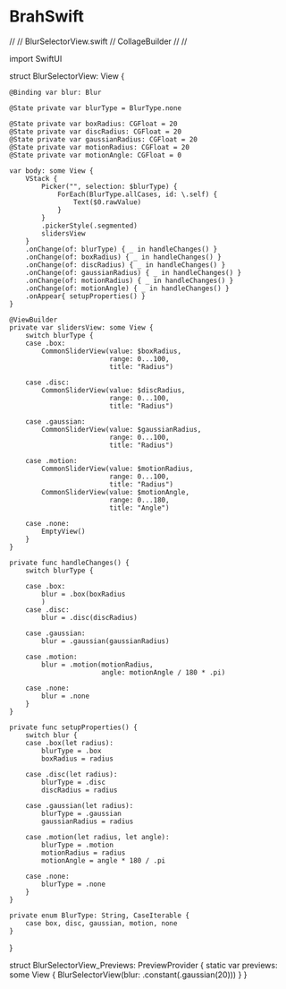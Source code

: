 # BrahSwift
//
//  BlurSelectorView.swift
//  CollageBuilder
//
//

import SwiftUI

struct BlurSelectorView: View {
    
    @Binding var blur: Blur
    
    @State private var blurType = BlurType.none
    
    @State private var boxRadius: CGFloat = 20
    @State private var discRadius: CGFloat = 20
    @State private var gaussianRadius: CGFloat = 20
    @State private var motionRadius: CGFloat = 20
    @State private var motionAngle: CGFloat = 0
    
    var body: some View {
        VStack {
            Picker("", selection: $blurType) {
                ForEach(BlurType.allCases, id: \.self) {
                    Text($0.rawValue)
                }
            }
            .pickerStyle(.segmented)
            slidersView
        }
        .onChange(of: blurType) { _ in handleChanges() }
        .onChange(of: boxRadius) { _ in handleChanges() }
        .onChange(of: discRadius) { _ in handleChanges() }
        .onChange(of: gaussianRadius) { _ in handleChanges() }
        .onChange(of: motionRadius) { _ in handleChanges() }
        .onChange(of: motionAngle) { _ in handleChanges() }
        .onAppear{ setupProperties() }
    }
    
    @ViewBuilder
    private var slidersView: some View {
        switch blurType {
        case .box:
            CommonSliderView(value: $boxRadius,
                             range: 0...100,
                             title: "Radius")
            
        case .disc:
            CommonSliderView(value: $discRadius,
                             range: 0...100,
                             title: "Radius")
            
        case .gaussian:
            CommonSliderView(value: $gaussianRadius,
                             range: 0...100,
                             title: "Radius")
            
        case .motion:
            CommonSliderView(value: $motionRadius,
                             range: 0...100,
                             title: "Radius")
            CommonSliderView(value: $motionAngle,
                             range: 0...180,
                             title: "Angle")
            
        case .none:
            EmptyView()
        }
    }
    
    private func handleChanges() {
        switch blurType {
            
        case .box:
            blur = .box(boxRadius
            )
        case .disc:
            blur = .disc(discRadius)
            
        case .gaussian:
            blur = .gaussian(gaussianRadius)
            
        case .motion:
            blur = .motion(motionRadius,
                           angle: motionAngle / 180 * .pi)
            
        case .none:
            blur = .none
        }
    }
    
    private func setupProperties() {
        switch blur {
        case .box(let radius):
            blurType = .box
            boxRadius = radius
            
        case .disc(let radius):
            blurType = .disc
            discRadius = radius
            
        case .gaussian(let radius):
            blurType = .gaussian
            gaussianRadius = radius
            
        case .motion(let radius, let angle):
            blurType = .motion
            motionRadius = radius
            motionAngle = angle * 180 / .pi
            
        case .none:
            blurType = .none
        }
    }
    
    private enum BlurType: String, CaseIterable {
        case box, disc, gaussian, motion, none
    }
}

struct BlurSelectorView_Previews: PreviewProvider {
    static var previews: some View {
        BlurSelectorView(blur: .constant(.gaussian(20)))
    }
}

